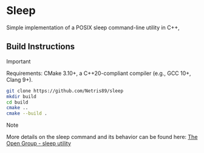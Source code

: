 # Sleep

Simple implementation of a POSIX sleep command-line utility in C++,

## Build Instructions
> [!IMPORTANT]
> Requirements: CMake 3.10+, a C++20-compliant compiler (e.g., GCC 10+, Clang 9+).
```sh
git clone https://github.com/Netris89/sleep
mkdir build
cd build
cmake ..
cmake --build .
```

> [!NOTE]
> More details on the sleep command and its behavior can be found here:
> [The Open Group - sleep utility](https://pubs.opengroup.org/onlinepubs/9799919799/utilities/sleep.html)